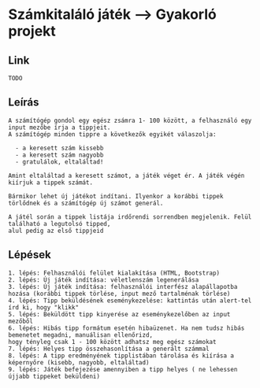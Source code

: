 # Számkitaláló játék -->  Gyakorló projekt

## Link

    TODO

## Leírás

    A számítógép gondol egy egész zsámra 1- 100 között, a felhasználó egy input mezőbe írja a tippjeit.
	A számítógép minden tippre a következők egyikét válaszolja:
  
      - a keresett szám kissebb
      - a keresett szám nagyobb
      - gratulálok, eltaláltad!
   
	Amint eltaláltad a keresett számot, a játék véget ér. A játék végén kiírjuk a tippek számát.
	
	Bármikor lehet új játékot indítani. Ilyenkor a korábbi tippek törlődnek és a számítógép új számot generál.
	
	A játél során a tippek listája irdőrendi sorrendben megjelenik. Felül található a legutolsó tipped,
	alul pedig az első tippjeid

## Lépések

    1. lépés: Felhasználói felület kialakítása (HTML, Bootstrap)
    2. lépés: Új játék indítása: véletlenszám legenerálása
    3. lépés: Új játék indítása: felhasználói interfész alapállapotba hozása (korábbi tippek törlése, input mező tartalménak törlése)
    4. lépés: Tipp beküldésének eseménykezelése: kattintás után alert-tel írd ki, hogy "klikk"
    5. lépés: Beküldött tipp kinyerése az eseménykezelőben az input mezőből
    6. lépés: Hibás tipp formátum esetén hibaüzenet. Ha nem tudsz hibás bemenetet megadni, manuálisan ellenőrizd,
    hogy tényleg csak 1 - 100 között adhatsz meg egész számokat
    7. lépés: Helyes tipp összehasonlítása a generált számmal
    8. lépés: A tipp eredményének tipplistában tárolása és kiírása a képernyőre (kisebb, nagyobb, eltaláltad)
    9. lépés: Játék befejezése amennyiben a tipp helyes ( ne lehessen újjabb tippeket beküldeni)